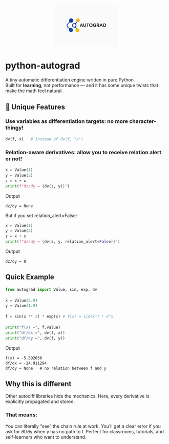 <p align="center">
  <img src="python_autograd_logo.png" alt="Autograd Logo" width="200"/>
</p>

# python-autograd
A tiny automatic differentiation engine written in pure Python.  
Built for **learning**, not performance — and it has some unique twists that make the math feel natural.

## 🌟 Unique Features
### Use **variables as differentiation targets**: no more character-thingy!
  ```python
  dv(f, x)   # instead of dv(f, "x")
  ```
### Relation-aware derivatives: allow you to receive relation alert or not!
  ```python
  x = Value(1)
  y = Value(2)
  z = x + x
  print(f"dz/dy = {dv(z, y)}")
  ```
  Output
  ```
  dz/dy = None
  ```

  But if you set relation_alert=False:
  ```python
  x = Value(1)
  y = Value(2)
  z = x + x
  print(f"dz/dy = {dv(z, y, relation_alert=False)}")
  ```
  Output
  ```
  dz/dy = 0
  ```
## Quick Example
```python
from autograd import Value, sin, exp, dv

x = Value(2.0)
y = Value(1.0)

f = sin(x ** 2) * exp(x) # f(x) = sin(x²) * e^x

print("f(x) =", f.value)
print("df/dx =", dv(f, x))
print("df/dy =", dv(f, y))
```
Output
```
f(x) = -5.592056
df/dx = -24.911294
df/dy = None   # no relation between f and y
```
## Why this is different
Other autodiff libraries hide the mechanics.
Here, every derivative is explicitly propagated and stored.

### That means:
  You can literally “see” the chain rule at work.
  You’ll get a clear error if you ask for ∂f/∂y when y has no path to f.
  Perfect for classrooms, tutorials, and self-learners who want to understand.
